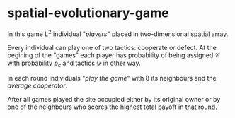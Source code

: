 # spatial-evolutionary-game

In this game L<sup>2</sup> individual "*players*" placed in two-dimensional spatial array.

Every individual can play one of two tactics: cooperate or defect. At the begining of the "games" each player has probability of being assigned $\mathcal{C}$ with probability $p_c$ and tactics $\mathcal{D}$ in other way.

In each round individuals "*play the game*" with 8 its neighbours and the *average cooperator*.

After all games played the site occupied either by its original owner or by one of the neighbours who scores the highest total payoff in that round.
